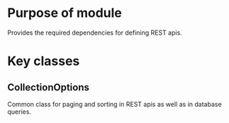 # Purpose of module

Provides the required dependencies for defining REST apis.

# Key classes

## CollectionOptions

Common class for paging and sorting in REST apis as well as in database queries.
